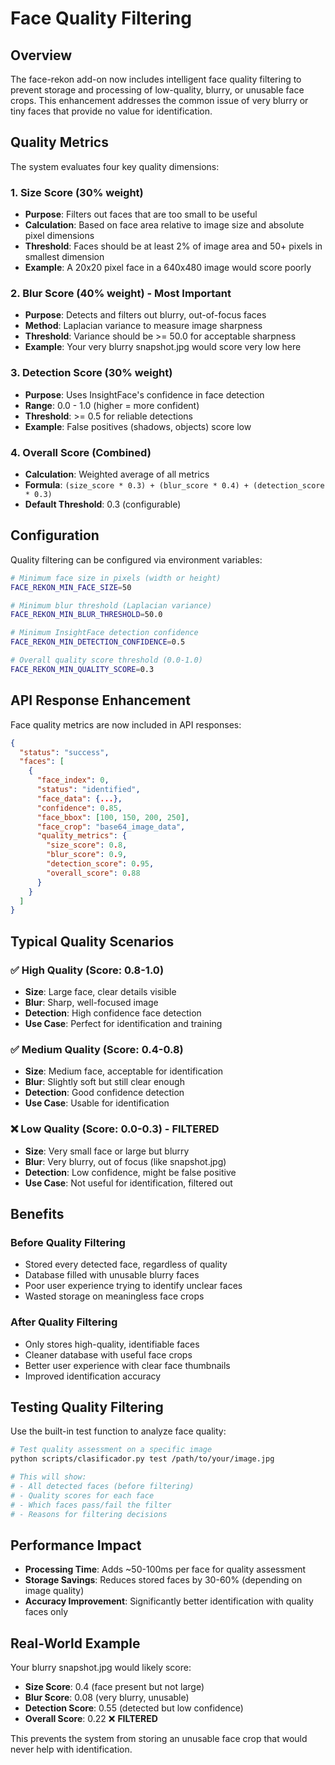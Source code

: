 # Face Quality Filtering

## Overview

The face-rekon add-on now includes intelligent face quality filtering to prevent storage and processing of low-quality, blurry, or unusable face crops. This enhancement addresses the common issue of very blurry or tiny faces that provide no value for identification.

## Quality Metrics

The system evaluates four key quality dimensions:

### 1. Size Score (30% weight)

- **Purpose**: Filters out faces that are too small to be useful
- **Calculation**: Based on face area relative to image size and absolute pixel dimensions
- **Threshold**: Faces should be at least 2% of image area and 50+ pixels in smallest dimension
- **Example**: A 20x20 pixel face in a 640x480 image would score poorly

### 2. Blur Score (40% weight) - **Most Important**

- **Purpose**: Detects and filters out blurry, out-of-focus faces
- **Method**: Laplacian variance to measure image sharpness
- **Threshold**: Variance should be >= 50.0 for acceptable sharpness
- **Example**: Your very blurry snapshot.jpg would score very low here

### 3. Detection Score (30% weight)

- **Purpose**: Uses InsightFace's confidence in face detection
- **Range**: 0.0 - 1.0 (higher = more confident)
- **Threshold**: >= 0.5 for reliable detections
- **Example**: False positives (shadows, objects) score low

### 4. Overall Score (Combined)

- **Calculation**: Weighted average of all metrics
- **Formula**: `(size_score * 0.3) + (blur_score * 0.4) + (detection_score * 0.3)`
- **Default Threshold**: 0.3 (configurable)

## Configuration

Quality filtering can be configured via environment variables:

```bash
# Minimum face size in pixels (width or height)
FACE_REKON_MIN_FACE_SIZE=50

# Minimum blur threshold (Laplacian variance)
FACE_REKON_MIN_BLUR_THRESHOLD=50.0

# Minimum InsightFace detection confidence
FACE_REKON_MIN_DETECTION_CONFIDENCE=0.5

# Overall quality score threshold (0.0-1.0)
FACE_REKON_MIN_QUALITY_SCORE=0.3
```

## API Response Enhancement

Face quality metrics are now included in API responses:

```json
{
  "status": "success",
  "faces": [
    {
      "face_index": 0,
      "status": "identified",
      "face_data": {...},
      "confidence": 0.85,
      "face_bbox": [100, 150, 200, 250],
      "face_crop": "base64_image_data",
      "quality_metrics": {
        "size_score": 0.8,
        "blur_score": 0.9,
        "detection_score": 0.95,
        "overall_score": 0.88
      }
    }
  ]
}
```

## Typical Quality Scenarios

### ✅ High Quality (Score: 0.8-1.0)

- **Size**: Large face, clear details visible
- **Blur**: Sharp, well-focused image
- **Detection**: High confidence face detection
- **Use Case**: Perfect for identification and training

### ✅ Medium Quality (Score: 0.4-0.8)

- **Size**: Medium face, acceptable for identification
- **Blur**: Slightly soft but still clear enough
- **Detection**: Good confidence detection
- **Use Case**: Usable for identification

### ❌ Low Quality (Score: 0.0-0.3) - **FILTERED**

- **Size**: Very small face or large but blurry
- **Blur**: Very blurry, out of focus (like snapshot.jpg)
- **Detection**: Low confidence, might be false positive
- **Use Case**: Not useful for identification, filtered out

## Benefits

### Before Quality Filtering

- Stored every detected face, regardless of quality
- Database filled with unusable blurry faces
- Poor user experience trying to identify unclear faces
- Wasted storage on meaningless face crops

### After Quality Filtering

- Only stores high-quality, identifiable faces
- Cleaner database with useful face crops
- Better user experience with clear face thumbnails
- Improved identification accuracy

## Testing Quality Filtering

Use the built-in test function to analyze face quality:

```bash
# Test quality assessment on a specific image
python scripts/clasificador.py test /path/to/your/image.jpg

# This will show:
# - All detected faces (before filtering)
# - Quality scores for each face
# - Which faces pass/fail the filter
# - Reasons for filtering decisions
```

## Performance Impact

- **Processing Time**: Adds ~50-100ms per face for quality assessment
- **Storage Savings**: Reduces stored faces by 30-60% (depending on image quality)
- **Accuracy Improvement**: Significantly better identification with quality faces only

## Real-World Example

Your blurry snapshot.jpg would likely score:

- **Size Score**: 0.4 (face present but not large)
- **Blur Score**: 0.08 (very blurry, unusable)
- **Detection Score**: 0.55 (detected but low confidence)
- **Overall Score**: 0.22 ❌ **FILTERED**

This prevents the system from storing an unusable face crop that would never help with identification.
